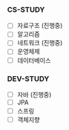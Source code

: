 ### CS-STUDY
- [ ] 자료구조 (진행중)
- [ ] 알고리즘
- [ ] 네트워크 (진행중)
- [ ] 운영체제
- [ ] 데이터베이스
### DEV-STUDY
- [ ] 자바 (진행중)
- [ ] JPA
- [ ] 스프링
- [ ] 객체지향